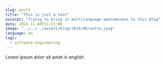 ```yaml
---
slug: post1
title: "This is just a test"
excerpt: "Trying to bring in multilanguage awesomeness to this blog"
date: 2024-11-08T11:21:00
image: "../../../assets/blog/2024/08/astro.jpeg"
language: en
tags:
  - software-engineering
---
```

Lorem ipsum dolor sit amet in english